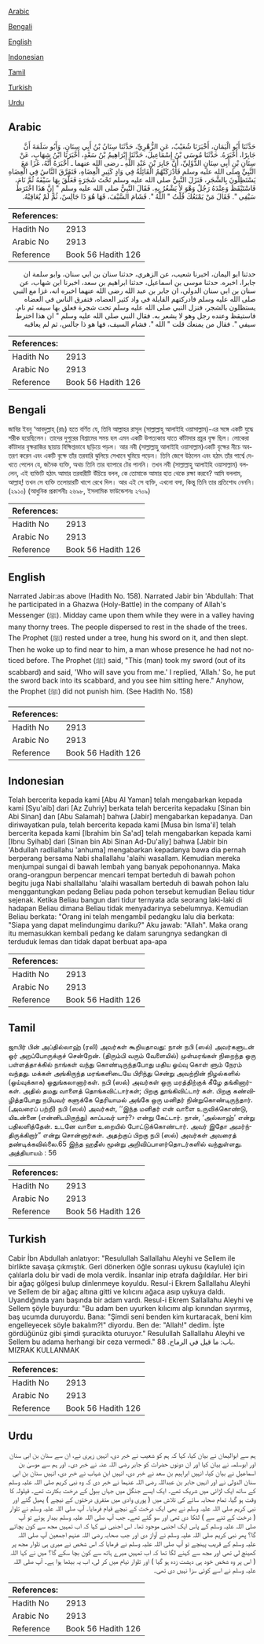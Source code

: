 [Arabic](#arabic)

[Bengali](#bengali)

[English](#english)

[Indonesian](#indonesian)

[Tamil](#tamil)

[Turkish](#turkish)

[Urdu](#urdu)

## Arabic


<div dir="rtl" lang="ar" style={{fontSize:'larger',backgroundColor:'#f8f9fa',padding:20}}>
حَدَّثَنَا أَبُو الْيَمَانِ، أَخْبَرَنَا شُعَيْبٌ، عَنِ الزُّهْرِيِّ، حَدَّثَنَا سِنَانُ بْنُ أَبِي سِنَانٍ، وَأَبُو سَلَمَةَ أَنَّ جَابِرًا، أَخْبَرَهُ‏.‏ حَدَّثَنَا مُوسَى بْنُ إِسْمَاعِيلَ، حَدَّثَنَا إِبْرَاهِيمُ بْنُ سَعْدٍ، أَخْبَرَنَا ابْنُ شِهَابٍ، عَنْ سِنَانِ بْنِ أَبِي سِنَانٍ الدُّؤَلِيِّ، أَنَّ جَابِرَ بْنَ عَبْدِ اللَّهِ ـ رضى الله عنهما ـ أَخْبَرَهُ أَنَّهُ، غَزَا مَعَ النَّبِيِّ صلى الله عليه وسلم فَأَدْرَكَتْهُمُ الْقَائِلَةُ فِي وَادٍ كَثِيرِ الْعِضَاهِ، فَتَفَرَّقَ النَّاسُ فِي الْعِضَاهِ يَسْتَظِلُّونَ بِالشَّجَرِ، فَنَزَلَ النَّبِيُّ صلى الله عليه وسلم تَحْتَ شَجَرَةٍ فَعَلَّقَ بِهَا سَيْفَهُ ثُمَّ نَامَ، فَاسْتَيْقَظَ وَعِنْدَهُ رَجُلٌ وَهْوَ لاَ يَشْعُرُ بِهِ‏.‏ فَقَالَ النَّبِيُّ صلى الله عليه وسلم ‏"‏ إِنَّ هَذَا اخْتَرَطَ سَيْفِي ‏"‏‏.‏ فَقَالَ مَنْ يَمْنَعُكَ قُلْتُ ‏"‏ اللَّهُ ‏"‏‏.‏ فَشَامَ السَّيْفَ، فَهَا هُوَ ذَا جَالِسٌ، ثُمَّ لَمْ يُعَاقِبْهُ‏.‏
</div>
<div style={{backgroundColor:'#f8f9fa',padding:20, marginBottom: 10}}><table> <thead> <tr> <th>References:</th> <th></th> </tr> </thead> <tbody><tr><td>Hadith No</td><td>2913</td></tr><tr><td>Arabic No</td><td>2913</td></tr><tr><td>Reference</td><td>Book 56 Hadith 126</td></tr></tbody></table></div>


<div dir="rtl" lang="ar" style={{fontSize:'larger',backgroundColor:'#f8f9fa',padding:20}}>
حدثنا ابو اليمان، اخبرنا شعيب، عن الزهري، حدثنا سنان بن ابي سنان، وابو سلمة ان جابرا، اخبره. حدثنا موسى بن اسماعيل، حدثنا ابراهيم بن سعد، اخبرنا ابن شهاب، عن سنان بن ابي سنان الدولي، ان جابر بن عبد الله رضى الله عنهما اخبره انه، غزا مع النبي صلى الله عليه وسلم فادركتهم القايلة في واد كثير العضاه، فتفرق الناس في العضاه يستظلون بالشجر، فنزل النبي صلى الله عليه وسلم تحت شجرة فعلق بها سيفه ثم نام، فاستيقظ وعنده رجل وهو لا يشعر به. فقال النبي صلى الله عليه وسلم " ان هذا اخترط سيفي ". فقال من يمنعك قلت " الله ". فشام السيف، فها هو ذا جالس، ثم لم يعاقبه
</div>
<div style={{backgroundColor:'#f8f9fa',padding:20, marginBottom: 10}}><table> <thead> <tr> <th>References:</th> <th></th> </tr> </thead> <tbody><tr><td>Hadith No</td><td>2913</td></tr><tr><td>Arabic No</td><td>2913</td></tr><tr><td>Reference</td><td>Book 56 Hadith 126</td></tr></tbody></table></div>

## Bengali


<div dir="ltr" lang="bn" style={{fontSize:'larger',backgroundColor:'#f8f9fa',padding:20}}>
জাবির ইবনু ‘আবদুল্লাহ্ (রাঃ) হতে বর্ণিত যে, তিনি আল্লাহর রাসূল (সাল্লাল্লাহু আলাইহি ওয়াসাল্লাম)-এর সঙ্গে একটি যুদ্ধে শরীক হয়েছিলেন। তাদের দুপুরের বিশ্রামের সময় হল এমন একটি উপত্যকায় যাতে কাঁটাদার প্রচুর বৃক্ষ ছিল। লোকেরা কাঁটাদার বৃক্ষরাজির ছায়ায় বিক্ষিপ্তভাবে ছড়িয়ে পড়ল। আর নবী (সাল্লাল্লাহু আলাইহি ওয়াসাল্লাম)একটি বৃক্ষের নীচে অবতরণ করেন এবং একটি বৃক্ষে তাঁর তরবারি ঝুলিয়ে সেখানে ঘুমিয়ে পড়েন। তিনি জেগে উঠলেন এবং হঠাৎ তাঁর পার্শ্বে দেখতে পেলেন যে, জনৈক ব্যক্তি, অথচ তিনি তার ব্যাপারে টের পাননি। তখন নবী (সাল্লাল্লাহু আলাইহি ওয়াসাল্লাম) বললেন, এই ব্যক্তিটি হঠাৎ আমার তরবারীটি উঁচিয়ে বলল, কে তোমাকে আমার হাত থেকে রক্ষা করবে? আমি বললাম, আল্লাহ্! তখন সে ব্যক্তি তলোয়ারটি খাপে রেখে দিল। আর এই সে ব্যক্তি, এখনো বসা, কিন্তু তিনি তার প্রতিশোধ নেননি। (২৯১০) (আধুনিক প্রকাশনীঃ ২৬৯৮, ইসলামিক ফাউন্ডেশনঃ ২৭০৯)
</div>
<div style={{backgroundColor:'#f8f9fa',padding:20, marginBottom: 10}}><table> <thead> <tr> <th>References:</th> <th></th> </tr> </thead> <tbody><tr><td>Hadith No</td><td>2913</td></tr><tr><td>Arabic No</td><td>2913</td></tr><tr><td>Reference</td><td>Book 56 Hadith 126</td></tr></tbody></table></div>

## English


<div dir="ltr" lang="en" style={{fontSize:'larger',backgroundColor:'#f8f9fa',padding:20}}>
Narrated Jabir:as above (Hadith No. 158). Narrated Jabir bin 'Abdullah: That he participated in a Ghazwa (Holy-Battle) in the company of Allah's Messenger (ﷺ). Midday came upon them while they were in a valley having many thorny trees. The people dispersed to rest in the shade of the trees. The Prophet (ﷺ) rested under a tree, hung his sword on it, and then slept. Then he woke up to find near to him, a man whose presence he had not noticed before. The Prophet (ﷺ) said, "This (man) took my sword (out of its scabbard) and said, 'Who will save you from me.' I replied, 'Allah.' So, he put the sword back into its scabbard, and you see him sitting here." Anyhow, the Prophet (ﷺ) did not punish him. (See Hadith No. 158)
</div>
<div style={{backgroundColor:'#f8f9fa',padding:20, marginBottom: 10}}><table> <thead> <tr> <th>References:</th> <th></th> </tr> </thead> <tbody><tr><td>Hadith No</td><td>2913</td></tr><tr><td>Arabic No</td><td>2913</td></tr><tr><td>Reference</td><td>Book 56 Hadith 126</td></tr></tbody></table></div>

## Indonesian


<div dir="ltr" lang="id" style={{fontSize:'larger',backgroundColor:'#f8f9fa',padding:20}}>
Telah bercerita kepada kami [Abu Al Yaman] telah mengabarkan kepada kami [Syu'aib] dari [Az Zuhriy] berkata telah bercerita kepadaku [Sinan bin Abi Sinan] dan [Abu Salamah] bahwa [Jabir] mengabarkan kepadanya. Dan diriwayatkan pula, telah bercerita kepada kami [Musa bin Isma'il] telah bercerita kepada kami [Ibrahim bin Sa'ad] telah mengabarkan kepada kami [Ibnu Syihab] dari [Sinan bin Abi Sinan Ad-Du'aliy] bahwa [Jabir bin 'Abdullah radliallahu 'anhuma] mengabarkan kepadanya bawa dia pernah berperang bersama Nabi shallallahu 'alaihi wasallam. Kemudian mereka menjumpai sungai di bawah lembah yang banyak pepohonannya. Maka orang-orangpun berpencar mencari tempat berteduh di bawah pohon begitu juga Nabi shallallahu 'alaihi wasallam berteduh di bawah pohon lalu menggantungkan pedang Beliau pada pohon tersebut kemudian Beliau tidur sejenak. Ketika Beliau bangun dari tidur ternyata ada seorang laki-laki di hadapan Beliau dimana Beliau tidak menyadarinya sebelumnya. Kemudian Beliau berkata: "Orang ini telah mengambil pedangku lalu dia berkata: "Siapa yang dapat melindungimu dariku?" Aku jawab: "Allah". Maka orang itu memasukkan kembali pedang ke dalam sarungnya sedangkan di terduduk lemas dan tidak dapat berbuat apa-apa
</div>
<div style={{backgroundColor:'#f8f9fa',padding:20, marginBottom: 10}}><table> <thead> <tr> <th>References:</th> <th></th> </tr> </thead> <tbody><tr><td>Hadith No</td><td>2913</td></tr><tr><td>Arabic No</td><td>2913</td></tr><tr><td>Reference</td><td>Book 56 Hadith 126</td></tr></tbody></table></div>

## Tamil


<div dir="ltr" lang="ta" style={{fontSize:'larger',backgroundColor:'#f8f9fa',padding:20}}>
ஜாபிர் பின் அப்தில்லாஹ் (ரலி) அவர்கள் கூறியதாவது: நான் நபி (ஸல்) அவர்களுடன் ஓர் அறப்போருக்குச் சென்றேன். (திரும்பி வரும் வேளையில்) முள்மரங்கள் நிறைந்த ஒரு பள்ளத்தாக்கில் நாங்கள் வந்து கொண்டிருந்தபோது மதிய ஓய்வு கொள் ளும் நேரம் வந்தது. மக்கள் அங்கிருந்த மரங்களிடையே பிரிந்து சென்று அவற்றின் நிழல்களில் (ஓய்வுக்காக) ஒதுங்கலானார்கள். நபி (ஸல்) அவர்கள் ஒரு மரத்திற்குக் கீழே தங்கினார்கள். அதில் தமது வாளைத் தொங்கவிட்டார்கள்; பிறகு தூங்கிவிட்டார் கள். பிறகு கண்விழித்தபோது நபியவர் களுக்கே தெரியாமல் அங்கே ஒரு மனிதர் நின்றுகொண்டிருந்தார். (அவரைப் பற்றி) நபி (ஸல்) அவர்கள், ‘‘இந்த மனிதர் என் வாளை உருவிக்கொண்டு, யிஉன்னை (என்னிடமிருந்து) காப்பவர் யார்?› என்று கேட்டார். நான், ‘அல்லாஹ்’ என்று பதிலளித்தேன். உடனே வாளை உறையில் போட்டுக்கொண்டார். அவர் இதோ அமர்ந்திருக்கிறார்” என்று சொன்னார்கள். அதற்குப் பிறகு நபி (ஸல்) அவர்கள் அவரைத் தண்டிக்கவில்லை.65 இந்த ஹதீஸ் மூன்று அறிவிப்பாளர்தொடர்களில் வந்துள்ளது. அத்தியாயம் : 56
</div>
<div style={{backgroundColor:'#f8f9fa',padding:20, marginBottom: 10}}><table> <thead> <tr> <th>References:</th> <th></th> </tr> </thead> <tbody><tr><td>Hadith No</td><td>2913</td></tr><tr><td>Arabic No</td><td>2913</td></tr><tr><td>Reference</td><td>Book 56 Hadith 126</td></tr></tbody></table></div>

## Turkish


<div dir="ltr" lang="tr" style={{fontSize:'larger',backgroundColor:'#f8f9fa',padding:20}}>
Cabir İbn Abdullah anlatıyor: "Resulullah Sallallahu Aleyhi ve Sellem ile birlikte savaşa çıkmıştık. Geri dönerken öğle sonrası uykusu (kaylule) için çalılarla dolu bir vadi de mola verdik. İnsanlar inip etrafa dağıldılar. Her biri bir ağaç gölgesi bulup dinlenmeye koyuldu. Resul-i Ekrem Sallallahu Aleyhi ve Sellem de bir ağaç altına gitti ve kılıcını ağaca asıp uykuya daldı. Uyandığında yanı başında bir adam vardı. Resul-i Ekrem Sallallahu Aleyhi ve Sellem şöyle buyurdu: "Bu adam ben uyurken kılıcımı alıp kınından sıyırmış, baş ucumda duruyordu. Bana: "Şimdi seni benden kim kurtaracak, beni kim engelleyecek söyle bakalım?!" diyordu. Ben de: "Allah!" dedim. İşte gördüğünüz gibi şimdi şuracikta oturuyor." Resulullah Sallallahu Aleyhi ve Sellem bu adama herhangi bir ceza vermedi." باب: ما قيل في الرماح. 88. MIZRAK KULLANMAK
</div>
<div style={{backgroundColor:'#f8f9fa',padding:20, marginBottom: 10}}><table> <thead> <tr> <th>References:</th> <th></th> </tr> </thead> <tbody><tr><td>Hadith No</td><td>2913</td></tr><tr><td>Arabic No</td><td>2913</td></tr><tr><td>Reference</td><td>Book 56 Hadith 126</td></tr></tbody></table></div>

## Urdu


<div dir="rtl" lang="ur" style={{fontSize:'larger',backgroundColor:'#f8f9fa',padding:20}}>
ہم سے ابوالیمان نے بیان کیا، کہا کہ ہم کو شعیب نے خبر دی، انہیں زہری نے، ان سے سنان بن ابی سنان اور ابوسلمہ نے بیان کیا اور ان دونوں حضرات کو جابر رضی اللہ عنہ نے خبر دی۔ اور ہم سے موسیٰ بن اسماعیل نے بیان کیا، انہیں ابراہیم بن سعد نے خبر دی، انہیں ابن شہاب نے خبر دی، انہیں سنان بن ابی سنان الدولی نے اور انہیں جابر بن عبداللہ رضی اللہ عنہما نے خبر دی کہ وہ نبی کریم صلی اللہ علیہ وسلم کے ساتھ ایک لڑائی میں شریک تھے۔ ایک ایسے جنگل میں جہاں ببول کے درخت بکثرت تھے۔ قیلولہ کا وقت ہو گیا، تمام صحابہ سائے کی تلاش میں ( پوری وادی میں متفرق درختوں کے نیچے ) پھیل گئے اور نبی کریم صلی اللہ علیہ وسلم نے بھی ایک درخت کے نیچے قیام فرمایا۔ آپ صلی اللہ علیہ وسلم نے تلوار ( درخت کے تنے سے ) لٹکا دی تھی اور سو گئے تھے۔ جب آپ صلی اللہ علیہ وسلم بیدار ہوئے تو آپ صلی اللہ علیہ وسلم کے پاس ایک اجنبی موجود تھا۔ اس اجنبی نے کہا کہ اب تمہیں مجھ سے کون بچائے گا؟ پھر نبی کریم صلی اللہ علیہ وسلم نے آواز دی اور جب صحابہ رضی اللہ عنہم اجمعین آپ صلی اللہ علیہ وسلم کے قریب پہنچے تو آپ صلی اللہ علیہ وسلم نے فرمایا کہ اس شخص نے میری ہی تلوار مجھ پر کھینچ لی تھی اور مجھ سے کہنے لگا تھا کہ اب تمہیں میرے ہاتھ سے کون بچا سکے گا؟ میں نے کہا اللہ ( اس پر وہ شخص خود ہی دہشت زدہ ہو گیا ) اور تلوار نیام میں کر لی، اب یہ بیٹھا ہوا ہے۔ آپ صلی اللہ علیہ وسلم نے اسے کوئی سزا نہیں دی تھی۔
</div>
<div style={{backgroundColor:'#f8f9fa',padding:20, marginBottom: 10}}><table> <thead> <tr> <th>References:</th> <th></th> </tr> </thead> <tbody><tr><td>Hadith No</td><td>2913</td></tr><tr><td>Arabic No</td><td>2913</td></tr><tr><td>Reference</td><td>Book 56 Hadith 126</td></tr></tbody></table></div>